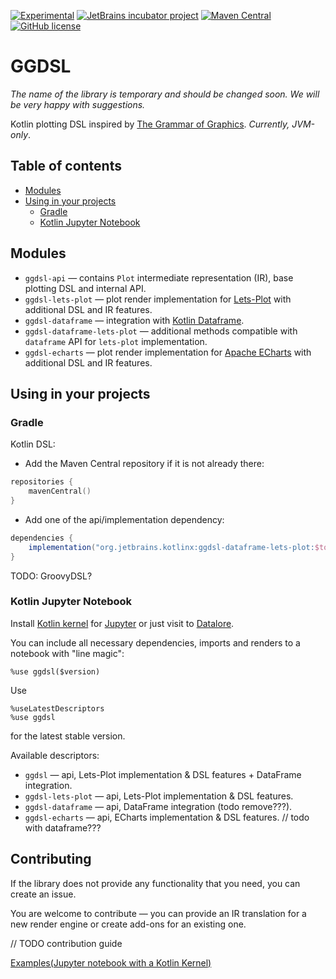[![Experimental](https://kotl.in/badges/experimental.svg)](https://kotlinlang.org/docs/components-stability.html)
[![JetBrains incubator project](https://jb.gg/badges/incubator.svg)](https://confluence.jetbrains.com/display/ALL/JetBrains+on+GitHub)
[![Maven Central](https://img.shields.io/maven-central/v/org.jetbrains.kotlinx/ggdsl-api)](https://search.maven.org/artifact/org.jetbrains.kotlinx/ggdsl-api)
[![GitHub license](https://img.shields.io/badge/license-Apache%20License%202.0-blue.svg?style=flat)](https://www.apache.org/licenses/LICENSE-2.0)

# GGDSL

*The name of the library is temporary and should be changed soon. We will be very happy with suggestions.*

Kotlin plotting DSL inspired
by [The Grammar of Graphics](https://www.goodreads.com/book/show/2549408.The_Grammar_of_Graphics). *Currently, JVM-only*.

## Table of contents

<!--- TOC -->

* [Modules](#modules)
* [Using in your projects](#using-in-your-projects)
    * [Gradle](#gradle)
    * [Kotlin Jupyter Notebook](#kotlin-jupyter-notebook)

<!--- END -->

## Modules
* `ggdsl-api` &mdash; contains `Plot` intermediate representation (IR), base plotting DSL and internal API.
* `ggdsl-lets-plot` &mdash; plot render implementation for [Lets-Plot](https://github.com/JetBrains/lets-plot) 
with additional DSL and IR features.
* `ggdsl-dataframe` &mdash; integration with [Kotlin Dataframe](https://github.com/Kotlin/dataframe).
* `ggdsl-dataframe-lets-plot` &mdash; additional methods compatible with `dataframe` API for `lets-plot` implementation.
* `ggdsl-echarts` &mdash; plot render implementation for [Apache ECharts](https://echarts.apache.org/en/index.html)
  with additional DSL and IR features.

## Using in your projects

### Gradle 

Kotlin DSL:

- Add the Maven Central repository if it is not already there:

```kotlin
repositories {
    mavenCentral()
}
```
- Add one of the api/implementation dependency:

```groovy
dependencies {
    implementation("org.jetbrains.kotlinx:ggdsl-dataframe-lets-plot:$todo_release_version")
}
```

TODO: GroovyDSL?

### Kotlin Jupyter Notebook

Install [Kotlin kernel](https://github.com/Kotlin/kotlin-jupyter) for
[Jupyter](https://jupyter.org/)
or just visit to [Datalore](https://datalore.jetbrains.com/).

You can include all necessary dependencies, imports and renders to a notebook with "line magic":

``%use ggdsl($version)``

Use
```
%useLatestDescriptors
%use ggdsl
```
for the latest stable version.


Available descriptors:
    
* `ggdsl` &mdash; api, Lets-Plot implementation & DSL features + DataFrame integration.
* `ggdsl-lets-plot` &mdash; api, Lets-Plot implementation & DSL features.
* `ggdsl-dataframe` &mdash; api, DataFrame integration (todo remove???).
* `ggdsl-echarts` &mdash; api, ECharts implementation & DSL features. // todo with dataframe???

## Contributing

If the library does not provide any functionality that you need, you can create an issue.

You are welcome to contribute &mdash; you can provide an IR translation for a new render engine or create add-ons for 
an existing one.


// TODO contribution guide




[Examples(Jupyter notebook with a Kotlin Kernel)](https://github.com/AndreiKingsley/lib-ggdsl/tree/main/examples)

